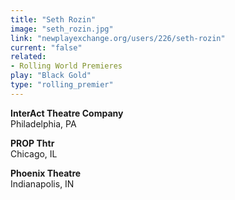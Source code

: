 ```yaml
---
title: "Seth Rozin"
image: "seth_rozin.jpg"
link: "newplayexchange.org/users/226/seth-rozin"
current: "false"
related:
- Rolling World Premieres
play: "Black Gold"
type: "rolling_premier"
---
```


**InterAct Theatre Company**\
Philadelphia, PA

**PROP Thtr**\
Chicago, IL

**Phoenix Theatre**\
Indianapolis, IN
